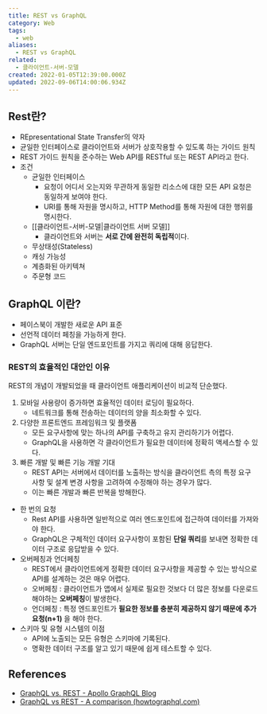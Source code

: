 ```yaml
---
title: REST vs GraphQL
category: Web
tags:
  - web
aliases:
  - REST vs GraphQL
related:
  - 클라이언트-서버-모델
created: 2022-01-05T12:39:00.000Z
updated: 2022-09-06T14:00:06.934Z
---
```


## Rest란?

- REpresentational State Transfer의 약자
- 균일한 인터페이스로 클라이언트와 서버가 상호작용할 수 있도록 하는 가이드 원칙
- REST 가이드 원칙을 준수하는 Web API를 RESTful 또는 REST API라고 한다.
- 조건
  - 균일한 인터페이스
    - 요청이 어디서 오는지와 무관하게 동일한 리소스에 대한 모든 API 요청은 동일하게 보여야 한다.
    - URI를 통해 자원을 명시하고, HTTP Method를 통해 자원에 대한 행위를 명시한다.
  - [[클라이언트-서버-모델|클라이언트 서버 모델]]
    - 클라이언트와 서버는 **서로 간에 완전히 독립적**이다.
  - 무상태성(Stateless)
  - 캐싱 가능성
  - 계층화된 아키텍쳐
  - 주문형 코드

## GraphQL 이란?

- 페이스북이 개발한 새로운 API 표준
- 선언적 데이터 페칭을 가능하게 한다.
- GraphQL 서버는 단일 엔드포인트를 가지고 쿼리에 대해 응답한다.

### REST의 효율적인 대안인 이유

REST의 개념이 개발되었을 때 클라이언트 애플리케이션이 비교적 단순했다.

1. 모바일 사용량이 증가하면 효율적인 데이터 로딩이 필요하다.
   - 네트워크를 통해 전송하는 데이터의 양을 최소화할 수 있다.
2. 다양한 프론트엔드 프레임워크 및 플랫폼
   - 모든 요구사항에 맞는 하나의 API를 구축하고 유지 관리하기가 어렵다.
   - GraphQL을 사용하면 각 클라이언트가 필요한 데이터에 정확히 액세스할 수 있다.
3. 빠른 개발 및 빠른 기능 개발 기대
   - REST API는 서버에서 데이터를 노출하는 방식을 클라이언트 측의 특정 요구 사항 및 설계 변경 사항을 고려하여 수정해야 하는 경우가 많다.
   - 이는 빠른 개발과 빠른 반복을 방해한다.

- 한 번의 요청
  - Rest API를 사용하면 일반적으로 여러 엔드포인트에 접근하여 데이터를 가져와야 한다.
  - GraphQL은 구체적인 데이터 요구사항이 포함된 **단일 쿼리**를 보내면 정확한 데이터 구조로 응답받을 수 있다.
- 오버페칭과 언더페칭
  - REST에서 클라이언트에게 정확한 데이터 요구사항을 제공할 수 있는 방식으로 API를 설계하는 것은 매우 어렵다.
  - 오버페칭 : 클라이언트가 앱에서 실제로 필요한 것보다 더 많은 정보를 다운로드 해야하는 **오버페칭**이 발생한다.
  - 언더페칭 : 특정 엔드포인트가 **필요한 정보를 충분히 제공하지 않기 때문에 추가 요청(n+1)** 을 해야 한다.
- 스키마 및 유형 시스템의 이점
  - API에 노출되는 모든 유형은 스키마에 기록된다.
  - 명확한 데이터 구조를 알고 있기 때문에 쉽게 테스트할 수 있다.

## References

- [GraphQL vs. REST - Apollo GraphQL Blog](https://www.apollographql.com/blog/graphql/basics/graphql-vs-rest/)
- [GraphQL vs REST - A comparison (howtographql.com)](https://www.howtographql.com/basics/1-graphql-is-the-better-rest/)
